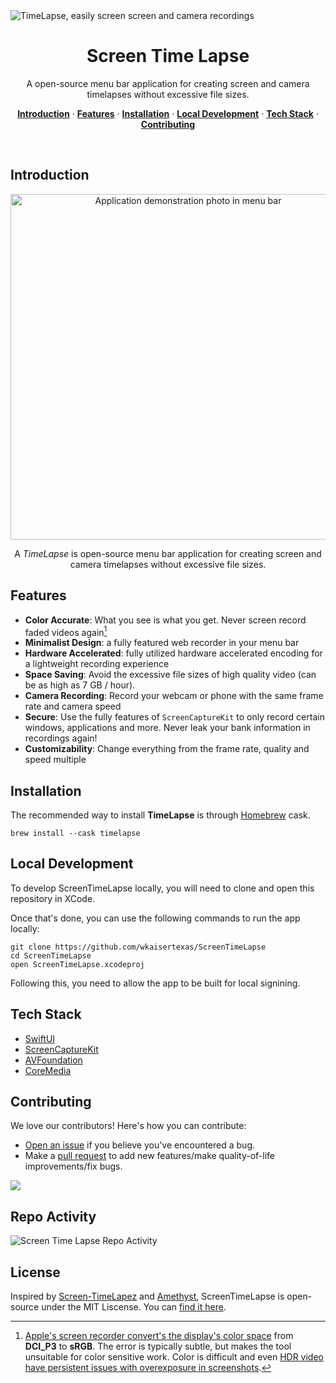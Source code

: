 <img alt="TimeLapse, easily screen screen and camera recordings" src="https://github.com/wkaisertexas/tiktok-uploader/assets/27795014/3b390663-1416-42bb-81eb-5f297ed04e26">
<h1 align="center">Screen Time Lapse</h1>

<p align="center">
  A open-source menu bar application for creating screen and camera timelapses without excessive file sizes.
</p>

<p align="center">
  <a href="#introduction"><strong>Introduction</strong></a> ·
  <a href="#features"><strong>Features</strong></a> ·
  <a href="#installation"><strong>Installation</strong></a> ·
  <a href="#local-development"><strong>Local Development</strong></a> ·
  <a href="#tech-stack"><strong>Tech Stack</strong></a> ·
  <a href="#contributing"><strong>Contributing</strong></a>
</p>
<br/>

## Introduction
<p align="center">
<img width="553" alt="Application demonstration photo in menu bar" src="https://github.com/wkaisertexas/ScreenTimeLapse/assets/27795014/785ee2b6-1ef5-4302-83da-c3d81a069074">
</p>

<p align="center">
    A <i>TimeLapse</i> is open-source menu bar application for creating screen and camera timelapses without excessive file sizes.
</p>

## Features

- **Color Accurate**: What you see is what you get. Never screen record faded videos again[^1]
- **Minimalist Design**: a fully featured web recorder in your menu bar
- **Hardware Accelerated**: fully utilized hardware accelerated encoding for a lightweight recording experience
- **Space Saving**: Avoid the excessive file sizes of high quality video (can be as high as 7 GB / hour).
- **Camera Recording**: Record your webcam or phone with the same frame rate and camera speed
- **Secure**: Use the fully features of `ScreenCaptureKit` to only record certain windows, applications and more. Never leak your bank information in recordings again!
- **Customizability**: Change everything from the frame rate, quality and speed multiple

## Installation

The recommended way to install **TimeLapse** is through [Homebrew](https://brew.sh/) cask.

```console
brew install --cask timelapse
```

## Local Development

To develop ScreenTimeLapse locally, you will need to clone and open this repository in XCode.

Once that's done, you can use the following commands to run the app locally:

```console
git clone https://github.com/wkaisertexas/ScreenTimeLapse
cd ScreenTimeLapse
open ScreenTimeLapse.xcodeproj
```

Following this, you need to allow the app to be built for local signining. 

## Tech Stack

- [SwiftUI](https://developer.apple.com/documentation/swiftui/)
- [ScreenCaptureKit](https://developer.apple.com/documentation/screencapturekit/)
- [AVFoundation](https://developer.apple.com/av-foundation/)
- [CoreMedia](https://developer.apple.com/documentation/coremedia)

## Contributing

We love our contributors! Here's how you can contribute:

- [Open an issue](https://github.com/wkaisertexas/ScreenTimeLapse/issues) if you believe you've encountered a bug.
- Make a [pull request](https://github.com/wkaisertexas/ScreenTimeLapse/pull) to add new features/make quality-of-life improvements/fix bugs.

<a href="https://github.com/wkaisertexas/ScreenTimeLapse/graphs/contributors">
  <img src="https://contrib.rocks/image?repo=wkaisertexas/ScreenTimeLapse" />
</a>

## Repo Activity

![Screen Time Lapse Repo Activity](https://repobeats.axiom.co/api/embed/3c10f8fa2ca2324639b9986cb38043750550c993.svg "Repobeats analytics image")

## License

Inspired by [Screen-TimeLapez](https://apps.apple.com/us/app/screen-timelapsez/id1440244990) and [Amethyst](https://github.com/ianyh/Amethyst), ScreenTimeLapse is open-source under the MIT Liscense. You can [find it here](https://github.com/wkaisertexas/ScreenTimeLapse/LISCENSE/LICENSE.md).

[^1]: [Apple's screen recorder convert's the display's color space](https://community.adobe.com/t5/premiere-pro-discussions/inaccurate-colors-from-desktop-recording/m-p/12168181) from **DCI_P3** to **sRGB**. The error is typically subtle, but makes the tool unsuitable for color sensitive work. Color is difficult and even [HDR video have persistent issues with overexposure in screenshots](https://github.com/iina/iina/issues/3866). 
